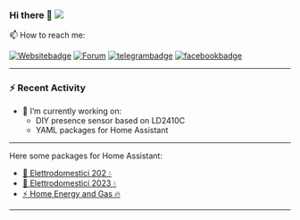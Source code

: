 ### Hi there 👋 ![](https://visitor-badge.glitch.me/badge?page_id=jumping2000.jumping2000)

<!--
**jumping2000/jumping2000** is a ✨ _special_ ✨ repository because its `README.md` (this file) appears on your GitHub profile.

Here are some ideas to get you started:

- 🔭 I’m currently working on ...
- 🌱 I’m currently learning ...
- 👯 I’m looking to collaborate on ...
- 🤔 I’m looking for help with ...
- 💬 Ask me about ...
- 📫 How to reach me: ...
- 😄 Pronouns: ...
- ⚡ Fun fact: ...
-->

📫 How to reach me: 

[![Websitebadge]][website] [![Forum][forumbadge]][forum] [![telegrambadge]][telegram] [![facebookbadge]][facebook] 

---

### :zap: Recent Activity

<!--START_SECTION:activity-->
- 🔭 I’m currently working on:
  -  DIY presence sensor based on LD2410C
  -  YAML packages for Home Assistant
<!--END_SECTION:activity-->

---

Here some packages for Home Assistant:
* [📣 Elettrodomestici 202 💧](elettrodomestici_2020/README.md)
* [📣 Elettrodomestici 2023 💧](elettrodomestici_2023/README.md)
* [⚡ Home Energy and Gas 🔥](#)

---

<!-- ✨ _special_ ✨ -->
[website]: https://hassiohelp.eu/
[Websitebadge]: https://img.shields.io/website?down_message=Offline&label=HssioHelp&logoColor=blue&up_message=Online&url=https%3A%2F%2Fhassiohelp.eu

[telegram]: https://t.me/HassioHelp
[telegrambadge]: https://img.shields.io/badge/Chat-Telegram-blue?logo=Telegram

[facebook]: https://www.facebook.com/groups/2062381507393179/
[facebookbadge]: https://img.shields.io/badge/Group-Facebook-blue?logo=Facebook

[forum]: https://forum.hassiohelp.eu/
[forumbadge]: https://img.shields.io/badge/HassioHelp-Forum-blue
